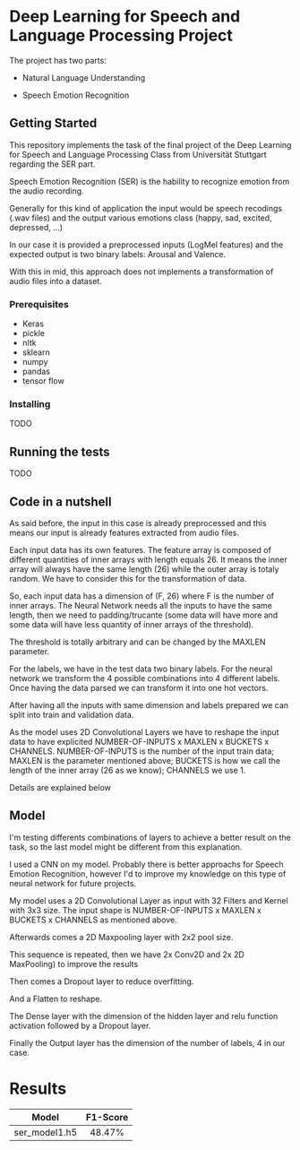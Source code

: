 # Deep Learning for Speech and Language Processing Project

The project has two parts:

* Natural Language Understanding

* Speech Emotion Recognition

## Getting Started

This repository implements the task of the final project of the Deep Learning for Speech and Language Processing Class from Universität Stuttgart regarding the SER part.

Speech Emotion Recognition (SER) is the hability to recognize emotion from the audio recording.

Generally for this kind of application the input would be speech recodings (.wav files) and the output various emotions class (happy, sad, excited, depressed, ...)

In our case it is provided a preprocessed inputs (LogMel features) and the expected output is two binary labels: Arousal and Valence.

With this in mid, this approach does not implements a transformation of audio files into a dataset.

### Prerequisites

* Keras
* pickle
* nltk
* sklearn
* numpy
* pandas
* tensor flow

### Installing

TODO

## Running the tests

TODO


## Code in a nutshell

As said before, the input in this case is already preprocessed and this means our input is already features extracted from audio files.

Each input data has its own features. The feature array is composed of different quantities of inner arrays with length equals 26. It means the inner array will always have the same length (26) while the outer array is totaly random. We have to consider this for the transformation of data.

So, each input data has a dimension of (F, 26) where F is the number of inner arrays. The Neural Network needs all the inputs to have the same length, then we need to padding/trucante (some data will have more and some data will have less quantity of inner arrays of the threshold).

The threshold is totally arbitrary and can be changed by the MAXLEN parameter.

For the labels, we have in the test data two binary labels. For the neural network we transform the 4 possible combinations into 4 different labels. Once having the data parsed we can transform it into one hot vectors.

After having all the inputs with same dimension and labels prepared we can split into train and validation data.

As the model uses 2D Convolutional Layers we have to reshape the input data to  have explicited NUMBER-OF-INPUTS x MAXLEN x BUCKETS x CHANNELS. NUMBER-OF-INPUTS is the number of the input train data; MAXLEN is the parameter mentioned above; BUCKETS is how we call the length of the inner array (26 as we know); CHANNELS we use 1.

Details are explained below

## Model

I'm testing differents combinations of layers to achieve a better result on the task, so the last model might be different from this explanation.

I used a CNN on my model. Probably there is better approachs for Speech Emotion Recognition, however I'd to improve my knowledge on this type of neural network for future projects.

My model uses a 2D Convolutional Layer as input with 32 Filters and Kernel with 3x3 size. The input shape is NUMBER-OF-INPUTS x MAXLEN x BUCKETS x CHANNELS as mentioned above.

Afterwards comes a 2D Maxpooling layer with 2x2 pool size.

This sequence is repeated, then we have 2x Conv2D and 2x 2D MaxPooling) to improve the results

Then comes a Dropout layer to reduce overfitting.

And a Flatten to reshape.

The Dense layer with the dimension of the hidden layer and relu function activation followed by a Dropout layer.

Finally the Output layer has the dimension of the number of labels, 4 in our case.

# Results

| Model         | 	F1-Score    |
| ------------- |:-------------:|
| ser_model1.h5 | 48.47%        |

